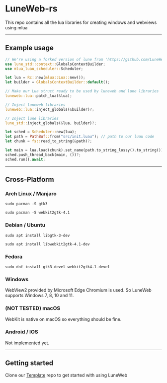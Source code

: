 # LuneWeb-rs

This repo contains all the lua libraries for creating windows and webviews using mlua

---

## Example usage

```rs
// We're using a forked version of lune from 'https://github.com/LuneWeb/lune' which allows us to use this struct called 'GlobalsContextBuilder' to customize the globals
use lune_std::context::GlobalsContextBuilder;
use mlua_luau_scheduler::Scheduler;

let lua = Rc::new(mlua::Lua::new());
let builder = GlobalsContextBuilder::default();

// Make our Lua struct ready to be used by luneweb and lune libraries
luneweb::lua::patch_lua(&lua);

// Inject luneweb libraries
luneweb::lua::inject_globals(&builder)?;

// Inject lune libraries
lune_std::inject_globals(&lua, builder)?;

let sched = Scheduler::new(lua);
let path = PathBuf::from("src/init.luau"); // path to our luau code
let chunk = fs::read_to_string(&path)?;

let main = lua.load(chunk).set_name(path.to_string_lossy().to_string());
sched.push_thread_back(main, ())?;
sched.run().await;
```

---

## Cross-Platform

### Arch Linux / Manjaro

`sudo pacman -S gtk3`

`sudo pacman -S webkit2gtk-4.1`

### Debian / Ubuntu

`sudo apt install libgtk-3-dev`

`sudo apt install libwebkit2gtk-4.1-dev`

### Fedora

`sudo dnf install gtk3-devel webkit2gtk4.1-devel`

### Windows

WebView2 provided by Microsoft Edge Chromium is used. So LuneWeb supports Windows 7, 8, 10 and 11.

### (NOT TESTED) macOS

WebKit is native on macOS so everything should be fine.

### Android / IOS

Not implemented yet.

---

## Getting started

Clone our [Template](https://github.com/LuneWeb/LuneWeb-template) repo to get started with using LuneWeb
